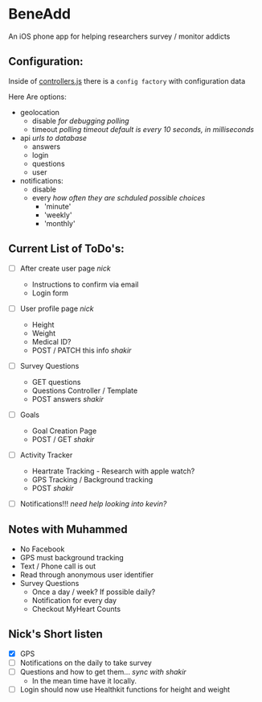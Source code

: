 # BeneAdd
An iOS phone app for helping researchers survey / monitor addicts


Configuration:
---
Inside of [controllers.js](/www/js/controllers.js) there is a `config factory` with configuration data

Here Are options:
- geolocation
  * disable _for debugging polling_
  * timeout _polling timeout default is every 10 seconds, in milliseconds_
- api  _urls to database_
  * answers
  * login
  * questions
  * user
- notifications:
  * disable
  * every _how often they are schduled possible choices_
    * 'minute'
    * 'weekly'
    * 'monthly'


Current List of ToDo's:
---
- [ ] After create user page _nick_
  * Instructions to confirm via email
  * Login form
- [ ] User profile page _nick_
  * Height
  * Weight
  * Medical ID?
  * POST / PATCH this info _shakir_
- [ ] Survey Questions
  * GET questions
  * Questions Controller / Template
  * POST answers _shakir_
- [ ] Goals
  * Goal Creation Page
  * POST / GET _shakir_
- [ ] Activity Tracker
  * Heartrate Tracking - Research with apple watch?
  * GPS Tracking / Background tracking
  * POST _shakir_
- [ ] Notifications!!! _need help looking into_ _kevin?_


Notes with Muhammed
---
- No Facebook
- GPS must background tracking
- Text / Phone call is out
- Read through anonymous user identifier
- Survey Questions
  * Once a day / week? If possible daily?
  * Notification for every day
  * Checkout MyHeart Counts


Nick's Short listen
---
- [x] GPS
- [ ] Notifications on the daily to take survey
- [ ] Questions and how to get them... _sync with shakir_
  * In the mean time have it locally.
- [ ] Login should now use Healthkit functions for height and weight
